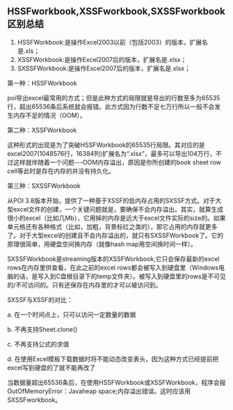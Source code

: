 ## HSSFworkbook,XSSFworkbook,SXSSFworkbook区别总结

1. HSSFWorkbook:是操作Excel2003以前（包括2003）的版本，扩展名是.xls；
2. XSSFWorkbook:是操作Excel2007后的版本，扩展名是.xlsx；
3. SXSSFWorkbook:是操作Excel2007后的版本，扩展名是.xlsx；



第一种：HSSFWorkbook

poi导出excel最常用的方式；但是此种方式的局限就是导出的行数至多为65535行，超出65536条后系统就会报错。此方式因为行数不足七万行所以一般不会发生内存不足的情况（OOM）。

 

第二种：XSSFWorkbook

这种形式的出现是为了突破HSSFWorkbook的65535行局限。其对应的是excel2007(1048576行，16384列)扩展名为“.xlsx”，最多可以导出104万行，不过这样就伴随着一个问题---OOM内存溢出，原因是你所创建的book sheet row cell等此时是存在内存的并没有持久化。

 

第三种：SXSSFWorkbook

从POI 3.8版本开始，提供了一种基于XSSF的低内存占用的SXSSF方式。对于大型excel文件的创建，一个关键问题就是，要确保不会内存溢出。其实，就算生成很小的excel（比如几Mb），它用掉的内存是远大于excel文件实际的size的。如果单元格还有各种格式（比如，加粗，背景标红之类的），那它占用的内存就更多了。对于大型excel的创建且不会内存溢出的，就只有SXSSFWorkbook了。它的原理很简单，用硬盘空间换内存（就像hash map用空间换时间一样）。

SXSSFWorkbook是streaming版本的XSSFWorkbook,它只会保存最新的excel rows在内存里供查看，在此之前的excel rows都会被写入到硬盘里（Windows电脑的话，是写入到C盘根目录下的temp文件夹）。被写入到硬盘里的rows是不可见的/不可访问的。只有还保存在内存里的才可以被访问到。

SXSSF与XSSF的对比：

a. 在一个时间点上，只可以访问一定数量的数据

b. 不再支持Sheet.clone()

c. 不再支持公式的求值

d. 在使用Excel模板下载数据时将不能动态改变表头，因为这种方式已经提前把excel写到硬盘的了就不能再改了

 

当数据量超出65536条后，在使用HSSFWorkbook或XSSFWorkbook，程序会报OutOfMemoryError：Javaheap space;内存溢出错误。这时应该用SXSSFworkbook。